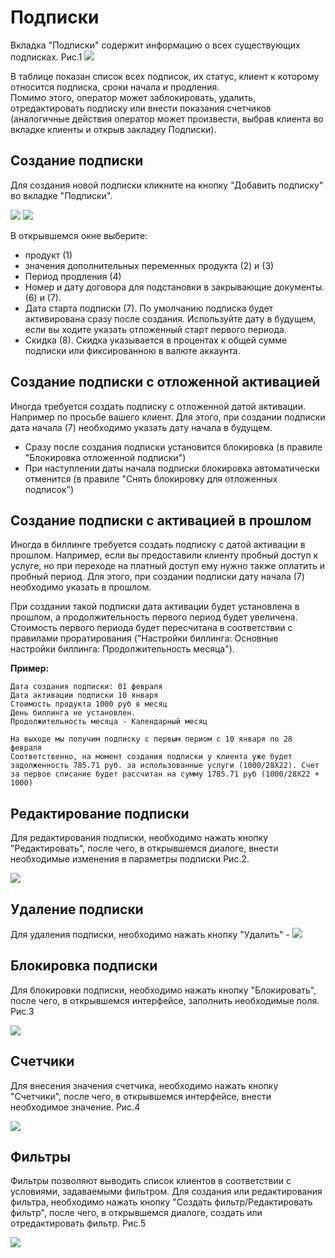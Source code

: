# Подписки

Вкладка "Подписки" содержит информацию о всех существующих подписках. Рис.1 ![](assets/subscriptions1.png)

В таблице показан список всех подписок, их статус, клиент к которому относится подписка, сроки начала и продления.  
Помимо этого, оператор может заблокировать, удалить, отредактировать подписку или внести показания счетчиков \(аналогичные действия оператор может произвести, выбрав клиента во вкладке клиенты и открыв закладку Подписки\).

## Создание подписки

Для создания новой подписки кликните на кнопку "Добавить подписку" во вкладке "Подписки".

![](assets/create-sub-1.png) ![](assets/create-sub-2.png)

В открывшемся окне выберите:

* продукт \(1\)
* значения дополнительных переменных продукта \(2\) и \(3\)
* Период продления \(4\)
* Номер и дату договора для подстановки в закрывающие документы. \(6\) и \(7\).
* Дата старта подписки \(7\). По умолчанию подписка будет активирована сразу после создания. Используйте дату в будущем, если вы ходите указать отложенный старт первого периода. 
* Скидка \(8\). Скидка указывается в процентах к общей сумме подписки или фиксированною в валюте аккаунта.

## Создание подписки с отложенной активацией

Иногда требуется создать подписку с отложенной датой активации. Например по просьбе вашего клиент. Для этого, при создании подписки дата начала \(7\) необходимо указать дату начала в будущем.

* Сразу после создания подписки установится блокировка \(в правиле "Блокировка отложенной подписки"\)
* При наступлении даты начала подписки блокировка автоматически отменится \(в правиле "Снять блокировку для отложенных подписок"\)

## Создание подписки с активацией в прошлом

Иногда в биллинге требуется создать подписку с датой активации в прошлом. Например, если вы предоставили клиенту пробный доступ к услуге, но при переходе на платный доступ ему нужно также оплатить и пробный период. Для этого, при создании подписки дату начала \(7\) необходимо указать в прошлом.

При создании такой подписки дата активации будет установлена в прошлом, а продолжительность первого период будет увеличена. Стоимость первого периода будет пересчитана в соответствии с правилами проратирования \("Настройки биллинга: Основные настройки биллинга: Продолжительность месяца"\).

**Пример:**

```text
Дата создания подписки: 01 февраля
Дата активации подписки 10 января
Стоимость продукта 1000 руб в месяц
День биллинга не установлен.
Продолжительность месяца - Календарный месяц

На выходе мы получим подписку с первым периом с 10 января по 28 февраля
Соответственно, на момент создания подписки у клиента уже будет задолженность 785.71 руб. за использованные услуги (1000/28Х22). Счет за первое списание будет рассчитан на сумму 1785.71 руб (1000/28Х22 + 1000)
```

## Редактирование подписки

Для редактирования подписки, необходимо нажать кнопку "Редактировать", после чего, в открывшемся диалоге, внести необходимые изменения в параметры подписки Рис.2.

![](assets/subscriptions2.png)

## Удаление подписки

Для удаления подписки, необходимо нажать кнопку "Удалить" - ![](assets/subscriptions3.png)

## Блокировка подписки

Для блокировки подписки, необходимо нажать кнопку "Блокировать", после чего, в открывшемся интерфейсе, заполнить необходимые поля. Рис.3

![](assets/subscriptions4.png)

## Счетчики

Для внесения значения счетчика, необходимо нажать кнопку "Счетчики", после чего, в открывшемся интерфейсе, внести необходимое значение. Рис.4

![](assets/subscriptions5.png)

## Фильтры

Фильтры позволяют выводить список клиентов в соответствии с условиями, задаваемыми фильтром. Для создания или редактирования фильтра, необходимо нажать кнопку "Создать фильтр/Редактировать фильтр", после чего, в открывшемся диалоге, создать или отредактировать фильтр. Рис.5

![](assets/subscriptions6.png)

